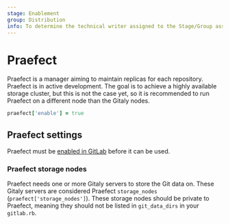 ```yaml
---
stage: Enablement
group: Distribution
info: To determine the technical writer assigned to the Stage/Group associated with this page, see https://about.gitlab.com/handbook/engineering/ux/technical-writing/#designated-technical-writers
---
```


# Praefect

Praefect is a manager aiming to maintain replicas for each repository. Praefect
is in active development. The goal is to achieve a highly available storage cluster,
but this is not the case yet, so it is recommended to run Praefect on a different node
than the Gitaly nodes.

```ruby
praefect['enable'] = true
```

## Praefect settings

Praefect must be [enabled in GitLab](https://docs.gitlab.com/ee/administration/gitaly/praefect.html#enable-the-daemon)
before it can be used.

### Praefect storage nodes

Praefect needs one or more Gitaly servers to store the Git data on. These
Gitaly servers are considered Praefect `storage_nodes`
(`praefect['storage_nodes']`). These storage nodes should be private to
Praefect, meaning they should not be listed in `git_data_dirs` in your
`gitlab.rb`.
